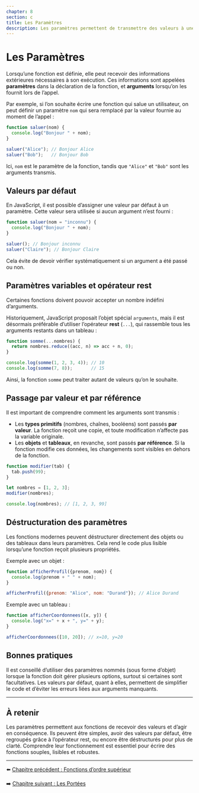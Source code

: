 ```yaml
---
chapter: 8
section: c
title: Les Paramètres
description: Les paramètres permettent de transmettre des valeurs à une fonction. Ils peuvent avoir des valeurs par défaut, être récupérés de manière flexible grâce à l’opérateur rest, et même être déstructurés pour plus de lisibilité.
---
```


# Les Paramètres

Lorsqu’une fonction est définie, elle peut recevoir des informations extérieures nécessaires à son exécution. Ces informations sont appelées **paramètres** dans la déclaration de la fonction, et **arguments** lorsqu’on les fournit lors de l’appel.  

Par exemple, si l’on souhaite écrire une fonction qui salue un utilisateur, on peut définir un paramètre `nom` qui sera remplacé par la valeur fournie au moment de l’appel :

```javascript
function saluer(nom) {
  console.log("Bonjour " + nom);
}

saluer("Alice"); // Bonjour Alice
saluer("Bob");   // Bonjour Bob
```

Ici, `nom` est le paramètre de la fonction, tandis que `"Alice"` et `"Bob"` sont les arguments transmis.



## Valeurs par défaut

En JavaScript, il est possible d’assigner une valeur par défaut à un paramètre. Cette valeur sera utilisée si aucun argument n’est fourni :

```javascript
function saluer(nom = "inconnu") {
  console.log("Bonjour " + nom);
}

saluer(); // Bonjour inconnu
saluer("Claire"); // Bonjour Claire
```

Cela évite de devoir vérifier systématiquement si un argument a été passé ou non.



## Paramètres variables et opérateur rest

Certaines fonctions doivent pouvoir accepter un nombre indéfini d’arguments.

Historiquement, JavaScript proposait l’objet spécial `arguments`, mais il est désormais préférable d’utiliser l’opérateur **rest** (`...`), qui rassemble tous les arguments restants dans un tableau :

```javascript
function somme(...nombres) {
  return nombres.reduce((acc, n) => acc + n, 0);
}

console.log(somme(1, 2, 3, 4)); // 10
console.log(somme(7, 8));       // 15
```

Ainsi, la fonction `somme` peut traiter autant de valeurs qu’on le souhaite.



## Passage par valeur et par référence

Il est important de comprendre comment les arguments sont transmis :

* Les **types primitifs** (nombres, chaînes, booléens) sont passés **par valeur**. La fonction reçoit une copie, et toute modification n’affecte pas la variable originale.
* Les **objets** et **tableaux**, en revanche, sont passés **par référence**. Si la fonction modifie ces données, les changements sont visibles en dehors de la fonction.

```javascript
function modifier(tab) {
  tab.push(99);
}

let nombres = [1, 2, 3];
modifier(nombres);

console.log(nombres); // [1, 2, 3, 99]
```



## Déstructuration des paramètres

Les fonctions modernes peuvent déstructurer directement des objets ou des tableaux dans leurs paramètres. Cela rend le code plus lisible lorsqu’une fonction reçoit plusieurs propriétés.

Exemple avec un objet :

```javascript
function afficherProfil({prenom, nom}) {
  console.log(prenom + " " + nom);
}

afficherProfil({prenom: "Alice", nom: "Durand"}); // Alice Durand
```

Exemple avec un tableau :

```javascript
function afficherCoordonnees([x, y]) {
  console.log("x=" + x + ", y=" + y);
}

afficherCoordonnees([10, 20]); // x=10, y=20
```



## Bonnes pratiques

Il est conseillé d’utiliser des paramètres nommés (sous forme d’objet) lorsque la fonction doit gérer plusieurs options, surtout si certaines sont facultatives.
Les valeurs par défaut, quant à elles, permettent de simplifier le code et d’éviter les erreurs liées aux arguments manquants.

---

## À retenir

Les paramètres permettent aux fonctions de recevoir des valeurs et d’agir en conséquence.
Ils peuvent être simples, avoir des valeurs par défaut, être regroupés grâce à l’opérateur rest, ou encore être déstructurés pour plus de clarté. Comprendre leur fonctionnement est essentiel pour écrire des fonctions souples, lisibles et robustes.

---

⬅️ [Chapitre précédent : Fonctions d’ordre supérieur](./b_higher-order.md)

➡️ [Chapitre suivant : Les Portées](./d_Portes.md)
